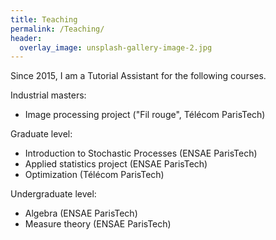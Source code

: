 ```yaml
---
title: Teaching
permalink: /Teaching/
header:
  overlay_image: unsplash-gallery-image-2.jpg
---
```


Since 2015, I am a Tutorial Assistant for the following courses.

Industrial masters:

- Image processing project ("Fil rouge", Télécom ParisTech)

Graduate level:

- Introduction to Stochastic Processes (ENSAE ParisTech)
- Applied statistics project (ENSAE ParisTech)
- Optimization (Télécom ParisTech)

Undergraduate level:

- Algebra (ENSAE ParisTech)
- Measure theory (ENSAE ParisTech)


